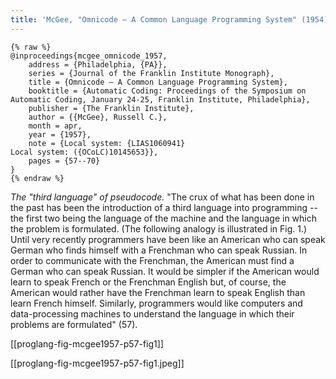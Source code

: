 ```yaml
---
title: 'McGee, "Omnicode — A Common Language Programming System" (1954)'
---
```


```
{% raw %}
@inproceedings{mcgee_omnicode_1957,
	address = {Philadelphia, {PA}},
	series = {Journal of the Franklin Institute Monograph},
	title = {Omnicode — A Common Language Programming System},
	booktitle = {Automatic Coding: Proceedings of the Symposium on Automatic Coding, January 24-25, Franklin Institute, Philadelphia},
	publisher = {The Franklin Institute},
	author = {{McGee}, Russell C.},
	month = apr,
	year = {1957},
	note = {Local system: {LIAS1060941}
Local system: ({OCoLC)10145653}},
	pages = {57--70}
}
{% endraw %}
```

*The "third language" of pseudocode.* "The crux of what has been done in the past has been the introduction of a third language into programming -- the first two being the language of the machine and the language in which the problem is formulated. (The following analogy is illustrated in Fig. 1.) Until very recently programmers have been like an American who can speak German who finds himself with a Frenchman who can speak Russian. In order to communicate with the Frenchman, the American must find a German who can speak Russian. It would be simpler if the American would learn to speak French or the Frenchman English but, of course, the American would rather have the Frenchman learn to speak English than learn French himself. Similarly, programmers would like computers and data-processing machines to understand the language in which their problems are formulated" (57).

[[proglang-fig-mcgee1957-p57-fig1]]

[[proglang-fig-mcgee1957-p57-fig1.jpeg]]